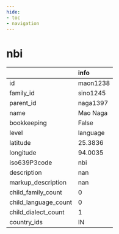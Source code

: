 ```yaml
---
hide:
- toc
- navigation
---
```

# nbi
|                      | info     |
|:---------------------|:---------|
| id                   | maon1238 |
| family_id            | sino1245 |
| parent_id            | naga1397 |
| name                 | Mao Naga |
| bookkeeping          | False    |
| level                | language |
| latitude             | 25.3836  |
| longitude            | 94.0035  |
| iso639P3code         | nbi      |
| description          | nan      |
| markup_description   | nan      |
| child_family_count   | 0        |
| child_language_count | 0        |
| child_dialect_count  | 1        |
| country_ids          | IN       |